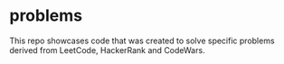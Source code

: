 # problems

This repo showcases code that was created to solve specific problems derived from LeetCode, HackerRank and CodeWars.
